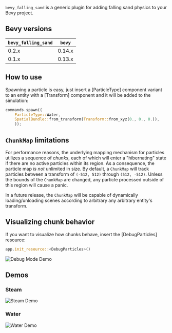 `bevy_falling_sand` is a generic plugin for adding falling sand physics to your Bevy project.

## Bevy versions

| `bevy_falling_sand`   | `bevy`    |
|-----------------------|-----------|
| 0.2.x                 | 0.14.x    |
| 0.1.x                 | 0.13.x    |

## How to use

Spawning a particle is easy, just insert a [ParticleType] component variant to an entity with a [Transform]
component and it will be added to the simulation:
```rust
commands.spawn((
    ParticleType::Water,
    SpatialBundle::from_transform(Transform::from_xyz(0., 0., 0.)),
    ));
```

## `ChunkMap` limitations
For performance reasons, the underlying mapping mechanism for particles utilizes a sequence of _chunks_, each of which will
enter a "hibernating" state if there are no active particles within its region. As a consequence, the particle map
_is not_ unlimited in size. By default, a `ChunkMap` will track particles between a transform of `(-512, 512)` through
`(512, -512)`. Unless the bounds of the `ChunkMap` are changed, any particle processed outside of this region will
cause a panic.

In a future release, the `ChunkMap` will be capable of dynamically loading/unloading scenes according
to arbitrary any arbitrary entity's transform.

## Visualizing chunk behavior

If you want to visualize how chunks behave, insert the [DebugParticles] resource:
```rust
app.init_resource::<DebugParticles>()
```

![Debug Mode Demo](https://i.imgur.com/kjiJaha.gif)

## Demos
### Steam
![Steam Demo](https://i.imgur.com/opcsGFU.gif)
### Water
![Water Demo](https://i.imgur.com/Pnlb7lO.gif)
